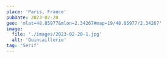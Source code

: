 ```yaml
---
place: 'Paris, France'
pubDate: 2023-02-20
geo: 'mlat=48.85977&mlon=2.34267#map=19/48.85977/2.34267'
image:
  file: './images/2023-02-20-1.jpg'
  alt: 'Quincaillerie'
tag: 'Serif'
---
```

